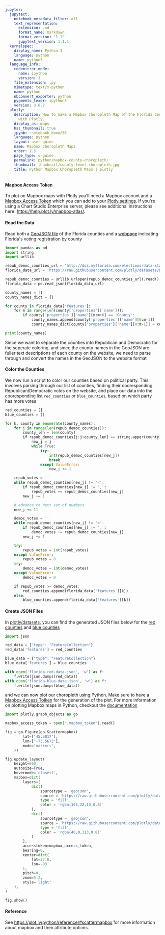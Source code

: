 ```yaml
---
jupyter:
  jupytext:
    notebook_metadata_filter: all
    text_representation:
      extension: .md
      format_name: markdown
      format_version: '1.1'
      jupytext_version: 1.1.1
  kernelspec:
    display_name: Python 3
    language: python
    name: python3
  language_info:
    codemirror_mode:
      name: ipython
      version: 3
    file_extension: .py
    mimetype: text/x-python
    name: python
    nbconvert_exporter: python
    pygments_lexer: ipython3
    version: 3.6.7
  plotly:
    description: How to make a Mapbox Choropleth Map of the Florida Counties in Python
      with Plotly.
    display_as: maps
    has_thumbnail: true
    ipynb: ~notebook_demo/56
    language: python
    layout: user-guide
    name: Mapbox Choropleth Maps
    order: 1.5
    page_type: u-guide
    permalink: python/mapbox-county-choropleth/
    thumbnail: thumbnail/county-level-choropleth.jpg
    title: Python Mapbox Choropleth Maps | plotly
---
```


#### Mapbox Access Token


To plot on Mapbox maps with Plotly you'll need a Mapbox account and a [Mapbox Access Token](https://www.mapbox.com/studio) which you can add to your [Plotly settings](https://plot.ly/settings/mapbox). If you're using a Chart Studio Enterprise server, please see additional instructions here: https://help.plot.ly/mapbox-atlas/.


#### Read the Data


Read both a [GeoJSON file](http://catalog.civicdashboards.com/dataset/cda82e8b-7a8b-411e-95ba-1200b921c35d/resource/5c5d19a0-b817-49e6-b76e-ea63a8e2c0f6/download/fd880c1e4d23463ca869f1122109b3eftemp.geojson) of the Florida counties and a [webpage](http://dos.myflorida.com/elections/data-statistics/voter-registration-statistics/voter-registration-monthly-reports/voter-registration-current-by-county/) indicating Florida's voting registration by county

```python
import pandas as pd
import string
import urllib

repub_democ_counties_url = 'http://dos.myflorida.com/elections/data-statistics/voter-registration-statistics/voter-registration-monthly-reports/voter-registration-current-by-county/'
florida_data_url = 'https://raw.githubusercontent.com/plotly/datasets/master/florida_county_data.geojson'

repub_democ_counties = urllib.urlopen(repub_democ_counties_url).read()
florida_data = pd.read_json(florida_data_url)

county_names = []
county_names_dict = {}

for county in florida_data['features']:
    for m in range(len(county['properties']['name'])):
        if county['properties']['name'][m:m+6] == 'County':
            county_names.append(county['properties']['name'][0:m-1])
            county_names_dict[county['properties']['name'][0:m-1]] = county['properties']['name']

print(county_names)
```

Since we want to separate the counties into Republican and Democratic for the seperate coloring, and since the county names in the GeoJSON are fuller text descriptions of each county on the website, we need to parse through and convert the names in the GeoJSON to the website format


#### Color the Counties


We now run a script to color our counties based on political party. This involves parsing through our list of counties, finding their cooresponding Republican/Democratic votes on the website, and place our data into the cooresponding list `red_counties` or `blue_counties`, based on which party has more votes

```python
red_counties = []
blue_counties = []

for k, county in enumerate(county_names):
    for j in range(len(repub_democ_counties)):
        county_len = len(county)
        if repub_democ_counties[j:j+county_len] == string.upper(county):
            new_j = j
            while True:
                try:
                    int(repub_democ_counties[new_j])
                    break
                except ValueError:
                    new_j += 1

    repub_votes = ''
    while repub_democ_counties[new_j] != '<':
        if repub_democ_counties[new_j] != ',':
            repub_votes += repub_democ_counties[new_j]
        new_j += 1

    # advance to next set of numbers
    new_j += 11

    democ_votes = ''
    while repub_democ_counties[new_j] != '<':
        if repub_democ_counties[new_j] != ',':
            democ_votes += repub_democ_counties[new_j]
        new_j += 1

    try:
        repub_votes = int(repub_votes)
    except ValueError:
        repub_votes = 0
    try:
        democ_votes = int(democ_votes)
    except ValueError:
        democ_votes = 0

    if repub_votes >= democ_votes:
        red_counties.append(florida_data['features'][k])
    else:
        blue_counties.append(florida_data['features'][k])
```

#### Create JSON Files


In [plotly/datasets](https://github.com/plotly/datasets), you can find the generated JSON files below for the [red counties](https://raw.githubusercontent.com/plotly/datasets/master/florida-red-data.json) and [blue counties](https://raw.githubusercontent.com/plotly/datasets/master/florida-blue-data.json)

```python
import json

red_data = {"type": "FeatureCollection"}
red_data['features'] = red_counties

blue_data = {"type": "FeatureCollection"}
blue_data['features'] = blue_counties

with open('florida-red-data.json', 'w') as f:
    f.write(json.dumps(red_data))
with open('florida-blue-data.json', 'w') as f:
    f.write(json.dumps(blue_data))
```

and we can now plot our choropleth using Python. Make sure to have a [Mapbox Access Tolken](https://www.mapbox.com/studio) for the generation of the plot. For more information on plotting Mapbox maps in Python, checkout the [documentation](https://plot.ly/python/next/scattermapbox/)

```python
import plotly.graph_objects as go

mapbox_access_token = open(".mapbox_token").read()

fig = go.Figure(go.Scattermapbox(
        lat=['45.5017'],
        lon=['-73.5673'],
        mode='markers',
    ))

fig.update_layout(
    height=600,
    autosize=True,
    hovermode='closest',
    mapbox=dict(
        layers=[
            dict(
                sourcetype = 'geojson',
                source = 'https://raw.githubusercontent.com/plotly/datasets/master/florida-red-data.json',
                type = 'fill',
                color = 'rgba(163,22,19,0.8)'
            ),
            dict(
                sourcetype = 'geojson',
                source = 'https://raw.githubusercontent.com/plotly/datasets/master/florida-blue-data.json',
                type = 'fill',
                color = 'rgba(40,0,113,0.8)'
            )
        ],
        accesstoken=mapbox_access_token,
        bearing=0,
        center=dict(
            lat=27.8,
            lon=-83
        ),
        pitch=0,
        zoom=5.2,
        style='light'
    ),
)

fig.show()
```

#### Reference
See https://plot.ly/python/reference/#scattermapbox for more information about mapbox and their attribute options.
